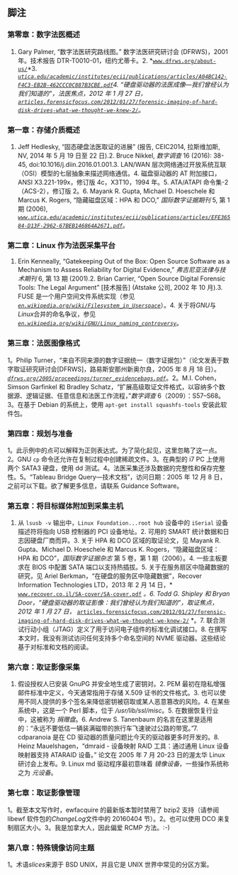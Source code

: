 ## 脚注

### 第零章：数字法医概述

1. Gary Palmer, “数字法医研究路线图。” 数字法医研究研讨会 (DFRWS)，2001 年。技术报告 DTR-T0010-01，纽约尤蒂卡。2. *[`www.dfrws.org/about-us/`](http://www.dfrws.org/about-us/)*3. *[`utica.edu/academic/institutes/ecii/publications/articles/A04BC142-F4C3-EB2B-462CCC0C887B3CBE.pdf`](https://utica.edu/academic/institutes/ecii/publications/articles/A04BC142-F4C3-EB2B-462CCC0C887B3CBE.pdf)*4. “硬盘驱动器的法医成像—我们曾经认为我们知道的”，法医焦点，2012 年 1 月 27 日，*[`articles.forensicfocus.com/2012/01/27/forensic-imaging-of-hard-disk-drives-what-we-thought-we-knew-2/`](http://articles.forensicfocus.com/2012/01/27/forensic-imaging-of-hard-disk-drives-what-we-thought-we-knew-2/)*。

### 第一章：存储介质概述

1. Jeff Hedlesky, “固态硬盘法医取证的进展” (报告, CEIC2014, 拉斯维加斯, NV, 2014 年 5 月 19 日至 22 日).2. Bruce Nikkel, *数字调查* 16 (2016): 38-45, doi:10.1016/j.diin.2016.01.001.3. LAN/WAN 层次网络通过开放系统互联（OSI）模型的七层抽象来描述网络通信。4. 磁盘驱动器的 AT 附加接口，ANSI X3.221-199x，修订版 4c，X3T10，1994 年。5. ATA/ATAPI 命令集-2（ACS-2），修订版 2。6. Mayank R. Gupta, Michael D. Hoeschele 和 Marcus K. Rogers, “隐藏磁盘区域：HPA 和 DCO,” *国际数字证据期刊* 5, 第 1 期 (2006), *[`www.utica.edu/academic/institutes/ecii/publications/articles/EFE36584-D13F-2962-67BEB146864A2671.pdf`](https://www.utica.edu/academic/institutes/ecii/publications/articles/EFE36584-D13F-2962-67BEB146864A2671.pdf)*。

### 第二章：Linux 作为法医采集平台

1. Erin Kenneally, “Gatekeeping Out of the Box: Open Source Software as a Mechanism to Assess Reliability for Digital Evidence,” *弗吉尼亚法律与技术期刊* 6, 第 13 期 (2001).2. Brian Carrier, “Open Source Digital Forensic Tools: The Legal Argument” [技术报告] (Atstake 公司, 2002 年 10 月).3. FUSE 是一个用户空间文件系统实现（参见 *[`en.wikipedia.org/wiki/Filesystem_in_Userspace`](https://en.wikipedia.org/wiki/Filesystem_in_Userspace)*）。4. 关于将*GNU*与*Linux*合并的命名争议，参见 *[`en.wikipedia.org/wiki/GNU/Linux_naming_controversy`](https://en.wikipedia.org/wiki/GNU/Linux_naming_controversy)*。

### 第三章：法医图像格式

1。Philip Turner，“来自不同来源的数字证据统一（数字证据包）”（论文发表于数字取证研究研讨会[DFRWS]，路易斯安那州新奥尔良，2005 年 8 月 18 日）。*[`dfrws.org/2005/proceedings/turner_evidencebags.pdf`](http://dfrws.org/2005/proceedings/turner_evidencebags.pdf)*。2。M.I. Cohen，Simson Garfinkel 和 Bradley Schatz，“扩展高级取证文件格式，以容纳多个数据源、逻辑证据、任意信息和法医工作流程，”*数字调查* 6（2009）：S57–S68。3。在基于 Debian 的系统上，使用 `apt-get install squashfs-tools` 安装此软件包。

### 第四章：规划与准备

1。此示例中的点可以解释为正则表达式。为了简化起见，这里忽略了这一点。2。GNU `cp` 命令还允许在复制过程中创建稀疏文件。3。在典型的 i7 PC 上使用两个 SATA3 硬盘，使用 dd 测试。4。法医采集还涉及数据的完整性和保存完整性。5。“Tableau Bridge Query—技术文档”，访问日期：2005 年 12 月 8 日，之前可以下载。欲了解更多信息，请联系 Guidance Software。

### 第五章：将目标媒体附加到采集主机

1. 从 `lsusb -v` 输出中，`Linux Foundation...root hub` 设备中的 `iSerial` 设备描述符将指向 USB 控制器的 PCI 设备地址。2. 可用的 SMART 统计数据和日志因硬盘厂商而异。3. 关于 HPA 和 DCO 区域的取证论文，见 Mayank R. Gupta、Michael D. Hoeschele 和 Marcus K. Rogers，“隐藏磁盘区域：HPA 和 DCO”，*国际数字证据杂志* 第 5 卷，第 1 期（2006）。4. 一些主板要求在 BIOS 中配置 SATA 端口以支持热插拔。5. 关于在服务扇区中隐藏数据的研究，见 Ariel Berkman，“在硬盘的服务区中隐藏数据”，Recover Information Technologies LTD，2013 年 2 月 14 日，* [`www.recover.co.il/SA-cover/SA-cover.pdf`](http://www.recover.co.il/SA-cover/SA-cover.pdf) *。6. Todd G. Shipley 和 Bryan Door，“硬盘驱动器的取证影像：我们曾经认为我们知道的”，*取证焦点*，2012 年 1 月 27 日，* [`articles.forensicfocus.com/2012/01/27/forensic-imaging-of-hard-disk-drives-what-we-thought-we-knew-2/`](http://articles.forensicfocus.com/2012/01/27/forensic-imaging-of-hard-disk-drives-what-we-thought-we-knew-2/) *。7. 联合测试行动小组（JTAG）定义了用于访问电子组件的标准化调试接口。8. 在撰写本文时，我没有测试访问任何支持多个命名空间的 NVME 驱动器。这些结论基于对标准和文档的阅读。

### 第六章：取证影像采集

1. 假设授权人已安装 GnuPG 并安全地生成了密钥对。2. PEM 最初在隐私增强邮件标准中定义，今天通常指用于存储 X.509 证书的文件格式。3. 也可以使用不同人提供的多个签名来降低密钥被窃取或某人恶意篡改的风险。4. 在某些系统中，这是一个 Perl 脚本，位于 */usr/lib/ssl/misc*。5. 在数据恢复行业中，这被称为 *捐赠盘*。6. Andrew S. Tanenbaum 的名言在这里是适用的：“永远不要低估一辆装满磁带的旅行车飞速驶过公路的带宽。”7. cdparanoia 是在 CD 驱动器的质量问题比今天的驱动器更多时开发的。8. Heinz Mauelshagen，“dmraid - 设备映射 RAID 工具：通过通用 Linux 设备映射器支持 ATARAID 设备。” 论文在 2005 年 7 月 20-23 日的渥太华 Linux 研讨会上发布。9. Linux md 驱动程序最初意味着 *镜像设备*，一些操作系统称之为 *元设备*。

### 第七章：取证影像管理

1。截至本文写作时，ewfacquire 的最新版本暂时禁用了 bzip2 支持（请参阅 libewf 软件包的*ChangeLog*文件中的 20160404 节）。2。也可以使用 DCO 来复制扇区大小。3。我是加拿大人，因此偏爱 RCMP 方法。:-)

### 第八章：特殊镜像访问主题

1。术语*slices*来源于 BSD UNIX，并且它是 UNIX 世界中常见的分区方案。
